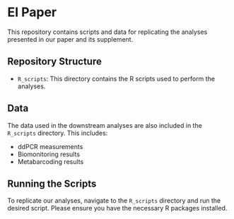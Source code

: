 # EI Paper

This repository contains scripts and data for replicating the analyses presented in our paper and its supplement.

## Repository Structure

- `R_scripts`: This directory contains the R scripts used to perform the analyses.

## Data

The data used in the downstream analyses are also included in the `R_scripts` directory. This includes:

- ddPCR measurements
- Biomonitoring results
- Metabarcoding results

## Running the Scripts

To replicate our analyses, navigate to the `R_scripts` directory and run the desired script. Please ensure you have the necessary R packages installed.
